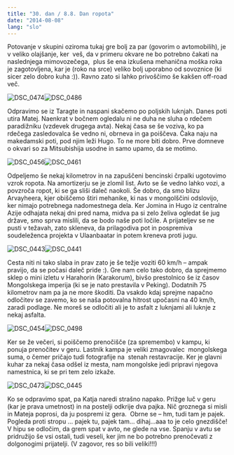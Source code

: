 ```yaml
---
title: "30. dan / 8.8. Dan ropota"
date: "2014-08-08"
lang: "slo"
---
```


Potovanje v skupini oziroma tukaj gre bolj za par (govorim o avtomobilih), je v veliko olajšanje, ker  veš, da v primeru okvare ne bo potrebno čakati na naslednjega mimovozečega,  plus še ena izkušena mehanična moška roka je zagotovljena, kar je (roko na srce) veliko bolj uporabno od sovoznice (ki sicer zelo dobro kuha :)). Ravno zato si lahko privoščimo še kakšen off-road več.

![DSC_0474](../images/DSC_0474.jpg)![DSC_0486](../images/DSC_0486.jpg)

Odpravimo se iz Taragte in naspani skačemo po poljskih luknjah. Danes poti utira Matej. Naenkrat v bočnem ogledalu ni ne duha ne sluha o rdečem paradižniku (vzdevek drugega avta). Nekaj časa se še voziva, ko pa rdečega zasledovalca še vedno ni, obrneva in ga poiščeva. Čaka naju na makedamski poti, pod njim leži Hugo. To ne more biti dobro. Prve domneve o okvari so za Mitsubishija usodne in samo upamo, da se motimo.

![DSC_0456](../images/DSC_0456.jpg)![DSC_0461](../images/DSC_0461.jpg)

Odpeljemo še nekaj kilometrov in na zapuščeni bencinski črpalki ugotovimo vzrok ropota. Na amortizerju se je zlomil list. Avto se še vedno lahko vozi, a povzroča ropot, ki se ga sliši daleč naokoli. Še dobro, da smo blizu Arvayheera, kjer obiščemo štiri mehanike, ki nas v mongolščini odslovijo, ker nimajo potrebnega nadomestnega dela. Ker Jomina in Hugo iz centralne Azije odhajata nekaj dni pred nama, midva pa si zelo želiva ogledat še jug države, smo sprva mislili, da se bodo naše poti ločile. A prijateljev se ne pusti v težavah, zato skleneva, da prilagodiva pot in pospremiva soudeleženca projekta v Ulaanbaatar in potem kreneva proti jugu.

![DSC_0443](../images/DSC_0443.jpg)![DSC_0441](../images/DSC_0441.jpg)

Cesta niti ni tako slaba in prav zato je še težje voziti 60 km/h – ampak pravijo, da se počasi daleč pride :). Gre nam celo tako dobro, da sprejmemo sklep o mini izletu v Harahorin (Karakorum), bivšo prestolnico še iz časov Mongolskega imperija (ki se je nato prestavila v Peking). Dodatnih 75 kilometrov nam pa ja ne more škoditi. Da vsakdo kdaj sprejme napačno odločitev se zavemo, ko se naša potovalna hitrost upočasni na 40 km/h, zaradi podlage. Ne moreš se odločiti ali je to asfalt z luknjami ali luknje z nekaj asfalta.

![DSC_0454](../images/DSC_0454.jpg)![DSC_0498](../images/DSC_0498.jpg)

Ker se že večeri, si poiščemo prenočišče (za spremembo) v kampu, ki ponuja prenočitev v geru. Lastnik kampa je veliki zmagovalec  mongolskega suma, o čemer pričajo tudi fotografije na  stenah restavracije. Ker je glavni kuhar za nekaj časa odšel iz mesta, nam mongolske jedi pripravi njegova namestnica, ki se pri tem zelo izkaže.

![DSC_0473](../images/DSC_0473.jpg)![DSC_0445](../images/DSC_0445.jpg)

Ko se odpravimo spat, pa Katja naredi strašno napako. Prižge luč v geru (kar je prava umetnost) in na postelji odkrije dva pajka. Nič groznega si misli in Mateja poprosi, da ju pospremi iz gera.  Obrne se – hm, tudi tam je pajek. Pogleda proti stropu … pajek tu, pajek tam… dihaj…aaa to je celo gnezdišče! V hipu se odločim, da grem spat v avto, ne glede na vse. Spanju v avtu se pridružijo še vsi ostali, tudi veseli, ker jim ne bo potrebno prenočevati z dolgonogimi prijatelji. (V zagovor, res so bili veliki!!!)
